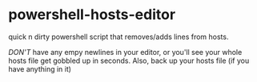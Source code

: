 powershell-hosts-editor
=======================

quick n dirty powershell script that removes/adds lines from hosts. 

*DON'T* have any empy newlines in your editor, or you'll see your whole hosts file get gobbled up in seconds. Also, back up your hosts file (if you have anything in it)
